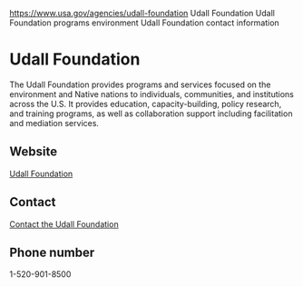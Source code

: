 

https://www.usa.gov/agencies/udall-foundation
Udall Foundation
Udall Foundation programs environment
Udall Foundation contact information

Udall Foundation
================

The Udall Foundation provides programs and services focused on the environment and Native nations to individuals, communities, and institutions across the U.S. It provides education, capacity-building, policy research, and training programs, as well as collaboration support including facilitation and mediation services.

Website
-------

[Udall Foundation](http://www.udall.gov/)

Contact
-------

[Contact the Udall Foundation](http://www.udall.gov/AboutUs/Contactus.aspx)

Phone number
------------

1-520-901-8500
